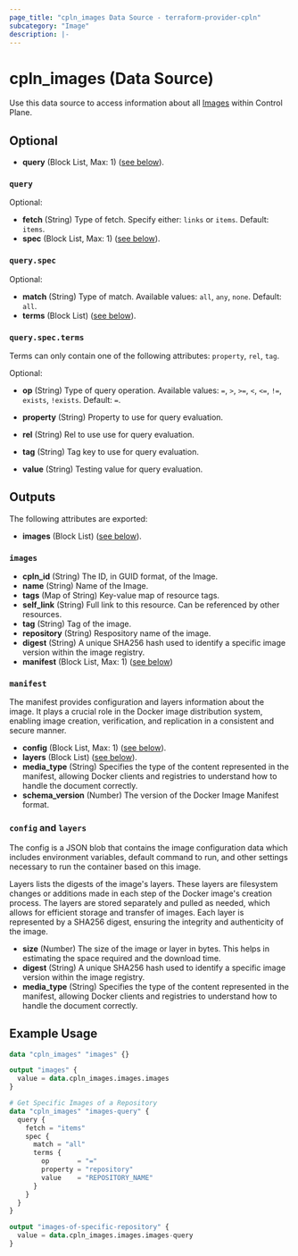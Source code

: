 ```yaml
---
page_title: "cpln_images Data Source - terraform-provider-cpln"
subcategory: "Image"
description: |-
---
```


# cpln_images (Data Source)

Use this data source to access information about all [Images](https://docs.controlplane.com/reference/image) within Control Plane.

## Optional

- **query** (Block List, Max: 1) ([see below](#nestedblock--query)).

<a id="nestedblock--query"></a>

### `query`

Optional:

- **fetch** (String) Type of fetch. Specify either: `links` or `items`. Default: `items`.
- **spec** (Block List, Max: 1) ([see below](#nestedblock--query--spec)).

<a id="nestedblock--query--spec"></a>

### `query.spec`

Optional:

- **match** (String) Type of match. Available values: `all`, `any`, `none`. Default: `all`.
- **terms** (Block List) ([see below](#nestedblock--query--spec--terms)).

<a id="nestedblock--query--spec--terms"></a>

### `query.spec.terms`

<!-- Terms can only contain one of the following attributes: `property`, `rel`, `tag`. -->

Terms can only contain one of the following attributes: `property`, `rel`, `tag`.

Optional:

- **op** (String) Type of query operation. Available values: `=`, `>`, `>=`, `<`, `<=`, `!=`, `exists`, `!exists`. Default: `=`.

- **property** (String) Property to use for query evaluation.
- **rel** (String) Rel to use use for query evaluation.
- **tag** (String) Tag key to use for query evaluation.
- **value** (String) Testing value for query evaluation.

## Outputs

The following attributes are exported:

- **images** (Block List) ([see below](#nestedblock--images)).

<a id="nestedblock--images"></a>

### `images`

- **cpln_id** (String) The ID, in GUID format, of the Image.
- **name** (String) Name of the Image.
- **tags** (Map of String) Key-value map of resource tags.
- **self_link** (String) Full link to this resource. Can be referenced by other resources.
- **tag** (String) Tag of the image.
- **repository** (String) Respository name of the image.
- **digest** (String) A unique SHA256 hash used to identify a specific image version within the image registry.
- **manifest** (Block List, Max: 1) ([see below](#nestedblock--manifest))

<a id="nestedblock--manifest"></a>

### `manifest`

 The manifest provides configuration and layers information about the image. It plays a crucial role in the Docker image distribution system, enabling image creation, verification, and replication in a consistent and secure manner.

- **config** (Block List, Max: 1) ([see below](#nestedblock--config--layers)).
- **layers** (Block List) ([see below](#nestedblock--config--layers)).
- **media_type** (String) Specifies the type of the content represented in the manifest, allowing Docker clients and registries to understand how to handle the document correctly.
- **schema_version** (Number) The version of the Docker Image Manifest format.

<a id="nestedblock--config--layers"></a>

### `config` and `layers`

The config is a JSON blob that contains the image configuration data which includes environment variables, default command to run, and other settings necessary to run the container based on this image.

Layers lists the digests of the image's layers. These layers are filesystem changes or additions made in each step of the Docker image's creation process. The layers are stored separately and pulled as needed, which allows for efficient storage and transfer of images. Each layer is represented by a SHA256 digest, ensuring the integrity and authenticity of the image.

- **size** (Number) The size of the image or layer in bytes. This helps in estimating the space required and the download time.
- **digest** (String) A unique SHA256 hash used to identify a specific image version within the image registry.
- **media_type** (String) Specifies the type of the content represented in the manifest, allowing Docker clients and registries to understand how to handle the document correctly.

## Example Usage

```terraform
data "cpln_images" "images" {}

output "images" {
  value = data.cpln_images.images.images
}

# Get Specific Images of a Repository
data "cpln_images" "images-query" {
  query {
    fetch = "items"
    spec {
      match = "all"
      terms {
        op       = "="
        property = "repository"
        value    = "REPOSITORY_NAME"
      }
    }
  }
}

output "images-of-specific-repository" {
  value = data.cpln_images.images.images-query
}

```
